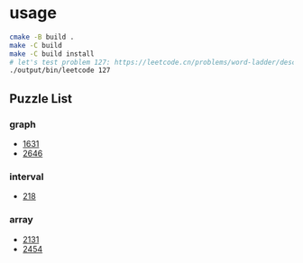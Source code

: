 # usage

```sh
cmake -B build .
make -C build
make -C build install
# let's test problem 127: https://leetcode.cn/problems/word-ladder/description/
./output/bin/leetcode 127
```

## Puzzle List

### graph
- [1631](./graph/path_with_minimum_effort.h)
- [2646](./graph/minimize_the_total_price_of_the_trips.h)

### interval
- [218](./interval/the_skiline_problem.h)

### array
- [2131](./array/stamping_the_grid.h)
- [2454](./array/next_greater_element_4.h)
